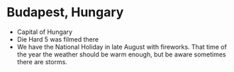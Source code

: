 # Budapest, Hungary

- Capital of Hungary
- Die Hard 5 was filmed there
- We have the National Holiday in late August with fireworks. That time of the year the weather should be warm enough, but be aware sometimes there are storms.
